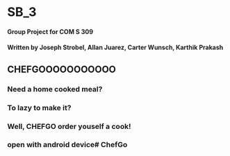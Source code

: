 # SB_3

#### Group Project for COM S 309
#### Written by Joseph Strobel, Allan Juarez, Carter Wunsch, Karthik Prakash

## CHEFGOOOOOOOOOOO

### Need a home cooked meal?
### To lazy to make it?

### Well, CHEFGO order youself a cook!

### open with android device# ChefGo

